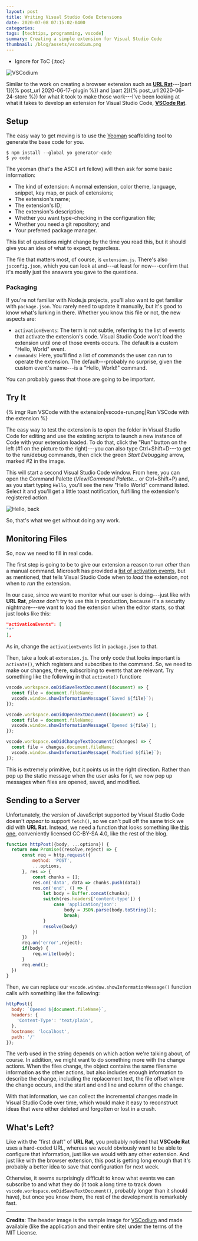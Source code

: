 ```yaml
---
layout: post
title: Writing Visual Studio Code Extensions
date: 2020-07-08 07:15:02-0400
categories:
tags: [techtips, programming, vscode]
summary: Creating a simple extension for Visual Studio Code
thumbnail: /blog/assets/vscodium.png
---
```


* Ignore for ToC
{:toc}

![VSCodium](/blog/assets/vscodium.png "VSCodium")

Similar to the work on creating a browser extension such as [**URL Rat**](https://github.com/jcolag/url-rat)---[part 1]({% post_url 2020-06-17-plugin %}) and [part 2]({% post_url 2020-06-24-store %}) for what it took to make those work---I've been looking at what it takes to develop an extension for Visual Studio Code, [**VSCode Rat**](https://github.com/jcolag/vscode-rat).

## Setup

The easy way to get moving is to use the [Yeoman](https://yeoman.io/) scaffolding tool to generate the base code for you.

```console
$ npm install --global yo generator-code
$ yo code
```

The yeoman (that's the ASCII art fellow) will then ask for some basic information:

 * The kind of extension:  A normal extension, color theme, language, snippet, key map, or pack of extensions;
 * The extension's name;
 * The extension's ID;
 * The extension's description;
 * Whether you want type-checking in the configuration file;
 * Whether you need a git repository; and
 * Your preferred package manager.

This list of questions might change by the time you read this, but it should give you an idea of what to expect, regardless.

The file that matters most, of course, is `extension.js`.  There's also `jsconfig.json`, which you can look at and---at least for now---confirm that it's mostly just the answers you gave to the questions.

### Packaging

If you're not familiar with Node.js projects, you'll also want to get familiar with `package.json`.  You rarely need to update it manually, but it's good to know what's lurking in there.  Whether you know this file or not, the new aspects are:

 * `activationEvents`:  The term is not subtle, referring to the list of events that activate the extension's code.  Visual Studio Code won't load the extension until one of those events occurs.  The default is a custom "Hello, World" event.
 * `commands`:  Here, you'll find a list of commands the user can run to operate the extension.  The default---probably no surprise, given the custom event's name---is a "Hello, World!" command.

You can probably guess that those are going to be important.

## Try It

{% imgr Run VSCode with the extension|vscode-run.png|Run VSCode with the extension %}

The easy way to test the extension is to open the folder in Visual Studio Code for editing and use the existing scripts to launch a new instance of Code with your extension loaded.  To do that, click the "Run" button on the left (#1 on the picture to the right)---you can also type <span class="kbd">Ctrl</span>+<span class="kbd">Shift</span>+<span class="kbd">D</span>---to get to the run/debug commands, then click the green *Start Debugging* arrow, marked #2 in the image.

This will start a second Visual Studio Code window.  From here, you can open the Command Palette (*View*/*Command Palette...* or <span class="kbd">Ctrl</span>+<span class="kbd">Shift</span>+<span class="kbd">P</span>) and, as you start typing `Hello`, you'll see the new "Hello World" command listed.  Select it and you'll get a little toast notification, fulfilling the extension's registered action.

![Hello, back](/blog/assets/vscrat-hello.png "Hello, back")

So, that's what we get without doing any work.

## Monitoring Files

So, now we need to fill in real code.

The first step is going to be to give our extension a reason to run *other* than a manual command.  Microsoft has provided a [list of activation events](https://code.visualstudio.com/api/references/activation-events), but as mentioned, that tells Visual Studio Code when to *load* the extension, not when to *run* the extension.

In our case, since we want to monitor what our user is doing---just like with **URL Rat**, *please* don't try to use this in production, because it's a security nightmare---we want to load the extension when the editor starts, so that just looks like this:

```json
"activationEvents": [
"*"
],
```

As in, change the `activationEvents` list in `package.json` to that.

Then, take a look at `extension.js`.  The only code that looks important is `activate()`, which registers and subscribes to the command.  So, we need to make our changes, there, subscribing to events that are relevant.  Try something like the following in that `activate()` function:

```javascript
vscode.workspace.onDidSaveTextDocument((document) => {
  const file = document.fileName;
  vscode.window.showInformationMessage(`Saved ${file}`);
});

vscode.workspace.onDidOpenTextDocument((document) => {
  const file = document.fileName;
  vscode.window.showInformationMessage(`Opened ${file}`);
});

vscode.workspace.onDidChangeTextDocument((changes) => {
  const file = changes.document.fileName;
  vscode.window.showInformationMessage(`Modified ${file}`);
});
```

This is extremely primitive, but it points us in the right direction.  Rather than pop up the static message when the user asks for it, we now pop up messages when files are opened, saved, and modified.

## Sending to a Server

Unfortunately, the version of JavaScript supported by Visual Studio Code doesn't *appear* to support `fetch()`, so we can't pull off the same trick we did with **URL Rat**.  Instead, we need a function that looks something like [this one](https://stackoverflow.com/a/50891354/3438854), conveniently licensed CC-BY-SA 4.0, like the rest of the blog.

```javascript
function httpPost({body, ...options}) {
  return new Promise((resolve,reject) => {
      const req = http.request({
          method: 'POST',
          ...options,
      }, res => {
          const chunks = [];
          res.on('data', data => chunks.push(data))
          res.on('end', () => {
              let body = Buffer.concat(chunks);
              switch(res.headers['content-type']) {
                  case 'application/json':
                      body = JSON.parse(body.toString());
                      break;
              }
              resolve(body)
          })
      })
      req.on('error',reject);
      if(body) {
          req.write(body);
      }
      req.end();
  })
}
```

Then, we can replace our `vscode.window.showInformationMessage()` function calls with something like the following:

```javascript
httpPost({
  body: `Opened ${document.fileName}`,
  headers: {
    'Content-Type': 'text/plain',
  },
  hostname: 'localhost',
  path: '/'
});
```

The verb used in the string depends on which action we're talking about, of course.  In addition, we might want to do something more with the change actions.  When the files change, the object contains the same filename information as the other actions, but also includes enough information to describe the change, including the replacement text, the file offset where the change occurs, and the start and end line and column of the change.

With that information, we can collect the incremental changes made in Visual Studio Code over time, which would make it easy to reconstruct ideas that were either deleted and forgotten or lost in a crash.

## What's Left?

Like with the "first draft" of **URL Rat**, you probably noticed that **VSCode Rat** uses a hard-coded URL, whereas we would obviously want to be able to configure that information, just like we would with any other extension.  And just like with the browser extension, this post is getting long enough that it's probably a better idea to save that configuration for next week.

Otherwise, it seems surprisingly difficult to know what events we can subscribe to and what they do (it took a long time to track down `vscode.workspace.onDidSaveTextDocument()`, probably longer than it should have), but once you know them, the rest of the development is remarkably fast.

* * *

**Credits**:  The header image is the sample image for [VSCodium](https://vscodium.com/) and made available (like the application and their entire site) under the terms of the MIT License.
